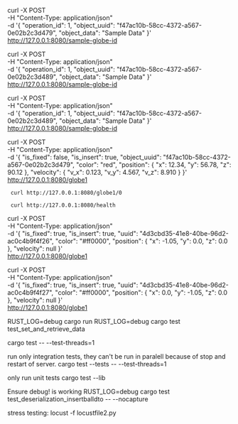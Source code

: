 

curl -X POST \
     -H "Content-Type: application/json" \
     -d '{
           "operation_id": 1,
           "object_uuid": "f47ac10b-58cc-4372-a567-0e02b2c3d479",
           "object_data": "Sample Data"
         }' \
     http://127.0.0.1:8080/sample-globe-id

curl -X POST \
     -H "Content-Type: application/json" \
     -d '{
           "operation_id": 1,
           "object_uuid": "f47ac10b-58cc-4372-a567-0e02b2c3d489",
           "object_data": "Sample Data"
         }' \
     http://127.0.0.1:8080/sample-globe-id


curl -X POST \
     -H "Content-Type: application/json" \
     -d '{
           "operation_id": 1,
           "object_uuid": "f47ac10b-58cc-4372-a567-0e02b2c3d489",
           "object_data": "Sample Data"
         }' \
     http://127.0.0.1:8080/sample-globe-id


curl -X POST \
     -H "Content-Type: application/json" \
     -d '{
               "is_fixed": false,
               "is_insert": true,
               "object_uuid": "f47ac10b-58cc-4372-a567-0e02b2c3d479",
               "color": "red",
               "position": {
                    "x": 12.34,
                    "y": 56.78,
                    "z": 90.12
               },
               "velocity": {
                    "v_x": 0.123,
                    "v_y": 4.567,
                    "v_z": 8.910
               }
         }' \
     http://127.0.0.1:8080/globe1


     curl http://127.0.0.1:8080/globe1/0

     curl http://127.0.0.1:8080/health


curl -X POST \
     -H "Content-Type: application/json" \
     -d '{
        "is_fixed": true,
        "is_insert": true,
        "uuid": "4d3cbd35-41e8-40be-96d2-ac0c4b9f4f26",
        "color": "#ff0000",
        "position": {
            "x": -1.05,
            "y": 0.0,
            "z": 0.0
        },
        "velocity": null
     }' \
http://127.0.0.1:8080/globe1


curl -X POST \
     -H "Content-Type: application/json" \
     -d '{
        "is_fixed": true,
        "is_insert": true,
        "uuid": "4d3cbd35-41e8-40be-96d2-ac0c4b9f4f27",
        "color": "#ff0000",
        "position": {
            "x": 0.0,
            "y": -1.05,
            "z": 0.0
        },
        "velocity": null
     }' \
http://127.0.0.1:8080/globe1

RUST_LOG=debug cargo run
RUST_LOG=debug cargo test test_set_and_retrieve_data

cargo test -- --test-threads=1

run only integration tests, they can't be run in paralell because of stop and restart of server.
cargo test --tests -- --test-threads=1

only run unit tests
cargo test --lib

Ensure debug! is working
RUST_LOG=debug cargo test test_deserialization_insertballdto -- --nocapture

stress testing:
locust -f locustfile2.py

